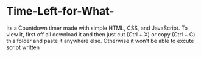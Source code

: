# Time-Left-for-What-
Its a Countdown timer made with simple HTML, CSS, and JavaScript. To view it, first off all download it and then just cut (Ctrl + X) or copy (Ctrl + C) this folder and paste it anywhere else. Otherwise it won't be able to excute script written
